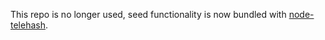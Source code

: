 This repo is no longer used, seed functionality is now bundled with [node-telehash](https://github.com/telehash/node-telehash).
